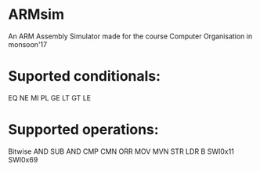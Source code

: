 # ARMsim
An ARM Assembly Simulator made for the course Computer Organisation in monsoon'17

# Suported conditionals:
EQ
NE
MI
PL
GE
LT
GT
LE

# Supported operations:
Bitwise AND
SUB
AND
CMP
CMN
ORR
MOV
MVN
STR
LDR
B
SWI0x11
SWI0x69
